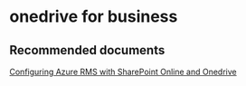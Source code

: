 <properties
	pageTitle="onedrive for business"
	description="onedrive for business"
	service="microsoft.rightsmanagement"
	resource="rightsmanagement"
	authors="aashu"
	displayOrder=""
	selfHelpType="generic"
	supportTopicIds="32335892"
	resourceTags=""
	productPesIds="14997"
	cloudEnvironments="public, Fairfax"
	articleId="7583d172-75ed-419c-ae42-f8bf132e9472"
	ownershipId="AzureIdentity_InformationProtection"
/>

# onedrive for business

## **Recommended documents**
[Configuring Azure RMS with SharePoint Online and Onedrive](https://technet.microsoft.com/library/dn905447.aspx)
